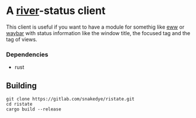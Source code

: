 # A [river](https://github.com/ifreund/river)-status client

This client is useful if you want to have a module for somethig like [eww](https://github.com/elkowar/eww) or [waybar](https://github.com/Alexays/Waybar) with status information like the window title, the focused tag and the tag of views.

### Dependencies
- rust

## Building

```shell
git clone https://gitlab.com/snakedye/ristate.git
cd ristate
cargo build --release
